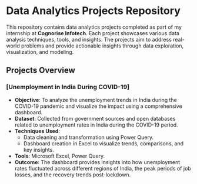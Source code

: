 # Data Analytics Projects Repository

This repository contains data analytics projects completed as part of my internship at **Cognorise Infotech**. Each project showcases various data analysis techniques, tools, and insights. The projects aim to address real-world problems and provide actionable insights through data exploration, visualization, and modeling.
## Projects Overview

### [Unemployment in India During COVID-19]

- **Objective**: To analyze the unemployment trends in India during the COVID-19 pandemic and visualize the impact using a comprehensive dashboard.
- **Dataset**: Collected from government sources and open databases related to unemployment rates in India during the COVID-19 period.
- **Techniques Used**:
  - Data cleaning and transformation using Power Query.
  - Dashboard creation in Excel to visualize trends, comparisons, and key insights.
- **Tools**: Microsoft Excel, Power Query.
- **Outcome**: The dashboard provides insights into how unemployment rates fluctuated across different regions of India, the peak periods of job losses, and the recovery trends post-lockdown.
